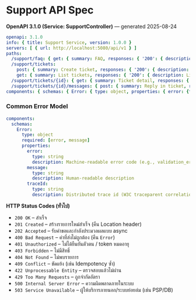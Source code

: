 # Support API Spec

**OpenAPI 3.1.0 (Service: SupportController)** — generated 2025-08-24

```yaml
openapi: 3.1.0
info: { title: Support Service, version: 1.0.0 }
servers: [ { url: http://localhost:5080/api/v1 } ]
paths:
  /support/faq: { get: { summary: FAQ, responses: { '200': { description: List } } } }
  /support/tickets:
    post: { summary: Create ticket, responses: { '200': { description: Created } } }
    get: { summary: List tickets, responses: { '200': { description: List } } }
  /support/tickets/{id}: { get: { summary: Ticket detail, responses: { '200': { description: Item } } } }
  /support/tickets/{id}/messages: { post: { summary: Reply in ticket, responses: { '200': { description: Sent } } } }
components: { schemas: { Error: { type: object, properties: { error: {type: string}, message: {type: string}, traceId: {type: string} } } } }
```

### Common Error Model

```yaml
components:
  schemas:
    Error:
      type: object
      required: [error, message]
      properties:
        error:
          type: string
          description: Machine-readable error code (e.g., validation_error, not_found, unauthorized, injected_fault)
        message:
          type: string
          description: Human-readable description
        traceId:
          type: string
          description: Distributed trace id (W3C traceparent correlation)
```

**HTTP Status Codes (ทั่วไป)**
- `200 OK` – สำเร็จ
- `201 Created` – สร้างรายการใหม่สำเร็จ (คืน Location header)
- `202 Accepted` – รับคำขอและกำลังประมวลผลแบบ async
- `400 Bad Request` – ค่าที่ส่งไม่ถูกต้อง (คืน `Error`)
- `401 Unauthorized` – ไม่ได้ยืนยันตัวตน / token หมดอายุ
- `403 Forbidden` – ไม่มีสิทธิ์
- `404 Not Found` – ไม่พบรายการ
- `409 Conflict` – ขัดแย้ง (เช่น Idempotency ซ้ำ)
- `422 Unprocessable Entity` – ตรวจสอบแล้วไม่ผ่าน
- `429 Too Many Requests` – ถูกจำกัดอัตรา
- `500 Internal Server Error` – ความผิดพลาดภายในระบบ
- `503 Service Unavailable` – ผู้ให้บริการภายนอก/ระบบย่อยล่ม (เช่น PSP/DB)
